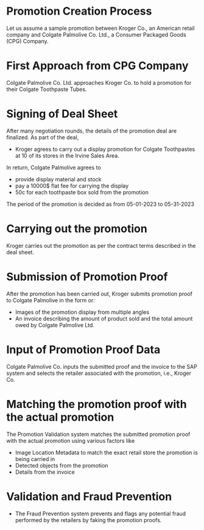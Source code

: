 # Promotion Creation Process
Let us assume a sample promotion between Kroger Co., an American retail company and Colgate Palmolive Co. Ltd., a Consumer Packaged Goods (CPG) Company.

# First Approach from CPG Company
Colgate Palmolive Co. Ltd. approaches Kroger Co. to hold a promotion for their Colgate Toothpaste Tubes. 

# Signing of Deal Sheet
After many negotiation rounds, the details of the promotion deal are finalized. As part of the deal, 
- Kroger agrees to carry out a display promotion for Colgate Toothpastes at 10 of its stores in the Irvine Sales Area. 

In return, Colgate Palmolive agrees to 
- provide display material and stock 
- pay a 10000$ flat fee for carrying the display 
- 50c for each toothpaste box sold from the promotion

The period of the promotion is decided as from 05-01-2023 to 05-31-2023

# Carrying out the promotion
Kroger carries out the promotion as per the contract terms described in the deal sheet.

# Submission of Promotion Proof
After the promotion has been carried out, Kroger submits promotion proof to Colgate Palmolive in the form or:
- Images of the promotion display from multiple angles
- An invoice describing the amount of product sold and the total amount owed by Colgate Palmolive Ltd. 

# Input of Promotion Proof Data
Colgate Palmolive Co. inputs the submitted proof and the invoice to the SAP system and selects the retailer associated with the promotion, i.e., Kroger Co.

# Matching the promotion proof with the actual promotion
The Promotion Validation system matches the submitted promotion proof with the actual promotion using various factors like
- Image Location Metadata to match the exact retail store the promotion is being carried in 
- Detected objects from the promotion
- Details from the invoice

# Validation and Fraud Prevention
- The Fraud Prevention system prevents and flags any potential fraud performed by the retailers by faking the promotion proofs.